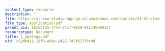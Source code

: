 ```yaml
---
content_type: resource
description: ''
file: https://ol-ocw-studio-app-qa.s3.amazonaws.com/courses/24-01-classics-in-western-philosophy-spring-2006/c62db41118f6a9de2428745f62730c4d_1_apology.pdf
file_type: application/pdf
parent_uid: 18cb5f3a-7754-34c7-0828-911140e9d1a7
resourcetype: Document
title: 1_apology.pdf
uid: c62db411-18f6-a9de-2428-745f62730c4d
---
```

